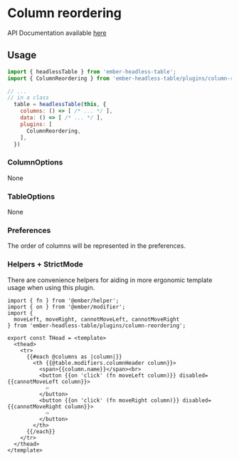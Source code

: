 # Column reordering

API Documentation available [here][api-docs]

[api-docs]: link://tbd

## Usage

```js
import { headlessTable } from 'ember-headless-table';
import { ColumnReordering } from 'ember-headless-table/plugins/column-reordering';

// ...
// in a class
  table = headlessTable(this, {
    columns: () => [ /* ... */ ],
    data: () => [ /* ... */ ],
    plugins: [
      ColumnReordering,
    ],
  })
```

### ColumnOptions

None

### TableOptions

None

### Preferences

The order of columns will be represented in the preferences.

### Helpers + StrictMode

There are convenience helpers for aiding in more ergonomic template usage when using this plugin.

```gjs
import { fn } from '@ember/helper';
import { on } from '@ember/modifier';
import {
  moveLeft, moveRight, cannotMoveLeft, cannotMoveRight
} from 'ember-headless-table/plugins/column-reordering';

export const THead = <template>
  <thead>
    <tr>
      {{#each @columns as |column|}}
        <th {{@table.modifiers.columnHeader column}}>
          <span>{{column.name}}</span><br>
          <button {{on 'click' (fn moveLeft column)}} disabled={{cannotMoveLeft column}}>
            ⇦
          </button>
          <button {{on 'click' (fn moveRight column)}} disabled={{cannotMoveRight column}}>
            ⇨
          </button>
        </th>
      {{/each}}
    </tr>
  </thead>
</template>
```
